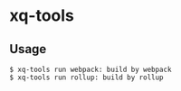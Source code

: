 # xq-tools

## Usage

```
$ xq-tools run webpack: build by webpack
$ xq-tools run rollup: build by rollup
```